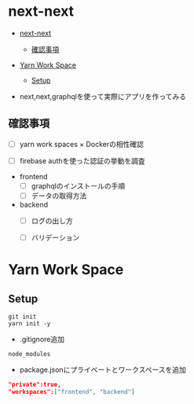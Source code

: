 # next-next

- [next-next](#next-next)
  - [確認事項](#確認事項)
- [Yarn Work Space](#yarn-work-space)
  - [Setup](#setup)

- next,next,graphqlを使って実際にアプリを作ってみる

## 確認事項
- [ ] yarn work spaces × Dockerの相性確認

- [ ] firebase authを使った認証の挙動を調査

- frontend
  - [ ] graphqlのインストールの手順
  - [ ] データの取得方法
- backend
  - [ ]  ログの出し方
  - [ ]  バリデーション



# Yarn Work Space



## Setup
```shell
git init
yarn init -y
```

- .gitignore追加
```.gitignore
node_modules
```

- package.jsonにプライベートとワークスペースを追加
```json
"private":true,
"workspaces":["frontend", "backend"]
```
